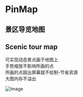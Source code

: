 # PinMap
## 景区导览地图
## Scenic tour map

可实现动态景点画于地图上<br>
手势缩放不影响所画的点<br>
所画的点超出屏幕就不绘制-节省资源<br>
大图内存不溢出<br>

![Image](https://github.com/shidongdi/PinMap/raw/master/pin.gif)  
